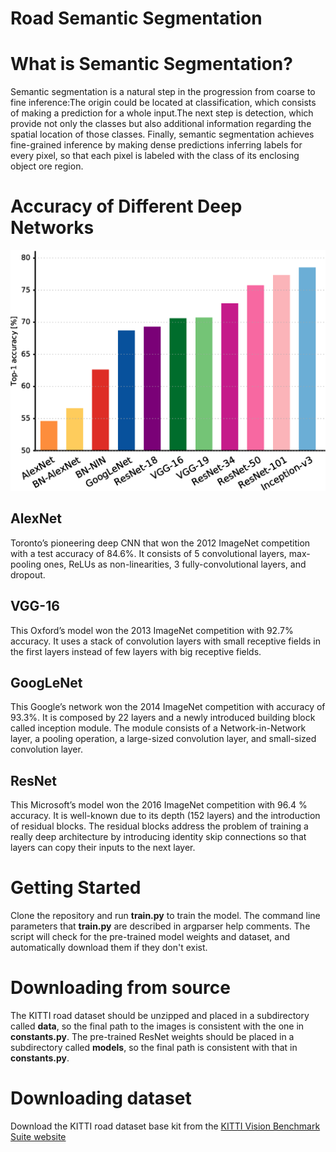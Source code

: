 
# Road Semantic Segmentation
# What is Semantic Segmentation?
Semantic segmentation is a natural step in the progression 
from coarse to fine inference:The origin could be located at classification, 
which consists of making a prediction for a whole input.The next step is detection, 
which provide not only the classes but also additional information regarding 
the spatial location of those classes. Finally, semantic segmentation achieves 
fine-grained inference by making dense predictions inferring labels for every pixel, 
so that each pixel is labeled with the class of its enclosing object ore region.
# Accuracy of Different Deep Networks

![Neural Nets](3-Figure1-1.png)

## AlexNet
Toronto’s pioneering deep CNN that won the 2012 ImageNet competition with a test 
accuracy of 84.6%. It consists of 5 convolutional layers, max-pooling ones, 
ReLUs as non-linearities, 3 fully-convolutional layers, and dropout.
## VGG-16
This Oxford’s model won the 2013 ImageNet competition with 92.7% accuracy. 
It uses a stack of convolution layers with small receptive fields in the 
first layers instead of few layers with big receptive fields.
## GoogLeNet
This Google’s network won the 2014 ImageNet competition with accuracy of 93.3%. 
It is composed by 22 layers and a newly introduced building block called inception module. 
The module consists of a Network-in-Network layer, a pooling operation, 
a large-sized convolution layer, and small-sized convolution layer.
## ResNet
This Microsoft’s model won the 2016 ImageNet competition with 96.4 % accuracy. 
It is well-known due to its depth (152 layers) and the introduction of residual blocks. 
The residual blocks address the problem of training a really deep architecture 
by introducing identity skip connections so that layers can copy 
their inputs to the next layer.

# Getting Started
Clone the repository and run **train.py** to train the model. 
The command line parameters that **train.py** are described in argparser help comments. The script will check for the pre-trained 
model weights and dataset, and automatically download them if they don't exist.
# Downloading from source
The KITTI road dataset should be unzipped and placed in a subdirectory called **data**, 
so the final path to the images is consistent with the one in **constants.py**.
The pre-trained ResNet weights should be placed in a subdirectory called **models**, 
so the final path is consistent with that in **constants.py**.
# Downloading dataset
Download the KITTI road dataset base kit from the 
[KITTI Vision Benchmark Suite website](http://www.cvlibs.net/datasets/kitti/eval_road.php)


